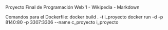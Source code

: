 Proyecto Final de Programación Web 1 - Wikipedia - Markdown

Comandos para el Dockerfile:
docker build . -t i_proyecto
docker run -d -p 8140:80 -p 3307:3306 --name c_proyecto i_proyecto

